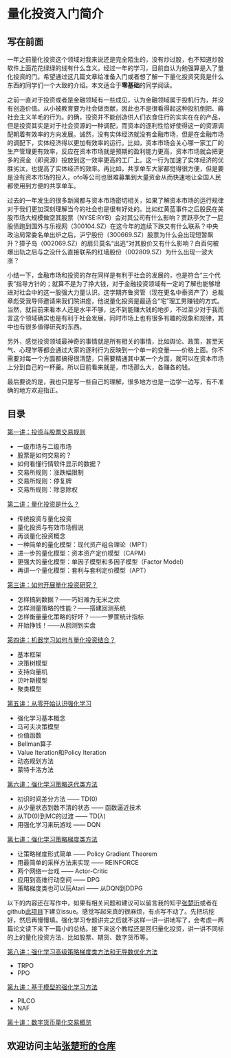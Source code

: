
# 量化投资入门简介

## 写在前面

一年之前量化投资这个领域对我来说还是完全陌生的，没有炒过股，也不知道炒股软件上面花花绿绿的线有什么含义。经过一年的学习，目前自认为勉强算是入了量化投资的门。希望通过这几篇文章给准备入门或者想了解一下量化投资究竟是什么东西的同学们一个大致的介绍。本文适合于**零基础**的同学阅读。

之前一直对于投资或者是金融领域有一些成见，认为金融领域属于投机行为，并没有创造价值。从小被教育要为社会做贡献，因此也不是很看得起这种投机倒把、薅社会主义羊毛的行为。的确，投资并不能创造供人们衣食住行的实实在在的产品，但是投资其实是对于社会资源的一种调配，而资本的逐利性恰好使得这一的资源调配朝着有效率的方向发展。诚然，没有实体经济就没有金融市场，但是在金融市场的调配下，实体经济得以更加有效率的运行。比如，资本市场会关心哪一家工厂的生产管理更有效率，反应在资本市场就是预期的盈利能力更高，资本市场就会把更多的资金（即资源）投放到这一效率更高的工厂上。这一行为加速了实体经济的优胜劣汰，也提高了实体经济的效率。再比如，共享单车大家都觉得很方便，但是要是没有资本市场的投入，ofo等公司也很难募集到大量资金从而快速地让全国人民都使用到方便的共享单车。

过去的一年发生的很多新闻都与资本市场密切相关，如果了解资本市场的运行规律对于我们更加深刻理解当今的社会也是很有好处的。比如红黄蓝事件之后股民在美股市场大规模做空其股票（NYSE:RYB）会对其公司有什么影响？贾跃亭欠了一屁股债跑到国外与乐视网（300104.SZ）在这今年的连续下跌又有什么联系？中央政治局常委名单出炉之后，沪宁股份（300669.SZ）股票为什么会出现短暂飙升？獐子岛（002069.SZ）的扇贝莫名“出逃”对其股价又有什么影响？白百何被爆出轨之后与之没什么直接联系的红墙股份（002809.SZ）为什么出现一波大涨？

小结一下，金融市场和投资的存在同样是有利于社会的发展的，也是符合“三个代表”指导方针的；就算不是为了挣大钱，对于金融投资领域有一定的了解也能够增进对社会中的这一股强大力量认识。这学期齐鲁资管（现在更名中泰资产了）总裁章彪受我导师邀请来我们院讲座，他说量化投资是最适合“宅”理工男赚钱的方式。当然，就目前来看本人还是水平不够，达不到能赚大钱的地步，不过至少对于我而言这个领域确实也是有利于社会发展，同时市场上也有很多有趣的现象和规律，其中也有很多值得研究的东西。

另外，感觉投资领域最神奇的事情就是所有相关的事情，比如舆论、政策，甚至天气、心理学等都会通过大家的逐利行为反映到一个单一的变量——价格上面。你不需要对每一个方面都搞得很清楚，只需要精通其中某一个方面，就可以在资本市场上分到自己的一杯羹。所以目前看来就是，市场那么大，各赚各的钱。

最后要说的是，我也只是写一些自己的理解，很多地方也是一边学一边写，有不准确的地方欢迎指正。

## 目录

[第一讲：投资与股票交易规则](chapter_1.md)

* 一级市场与二级市场
* 股票是如何交易的？
* 如何看懂行情软件显示的数据？
* 交易所规则：涨跌幅限制
* 交易所规则：停复牌
* 交易所规则：除息除权

[第二讲：量化投资是什么？](chapter_2.md)

* 传统投资与量化投资
* 量化投资与有效市场假说
* 再谈量化投资概念
* 一种简单的量化模型：现代资产组合理论（MPT）
* 进一步的量化模型：资本资产定价模型（CAPM）
* 更强大的量化模型：单因子模型和多因子模型（Factor Model）
* 再讲一个量化模型：套利与套利定价模型（APT）

[第三讲：如何开展量化投资研究？](chapter_3.md)

* 怎样搞到数据？——巧妇难为无米之炊
* 怎样测量策略的性能？——搭建回测系统
* 怎样衡量量化策略的好坏？——一箩筐统计指标
* 开始挣钱！——从回测到实盘

[第四讲：机器学习如何与量化投资结合？](chapter_4.md)

* 基本框架
* 决策树模型
* 支持向量机
* 贝叶斯模型
* 聚类模型

[第五讲：从零开始认识强化学习](chapter_5.md)

* 强化学习基本概念
* 马可夫决策模型
* 价值函数
* Bellman算子
* Value Iteration和Policy Iteration
* 动态规划方法
* 蒙特卡洛方法

[第六讲：强化学习策略迭代类方法](chapter_6.md)

* 初识时间差分方法 —— TD(0)
* 从少量状态到数不清的状态 —— 函数逼近技术
* 从TD(0)到MC的过渡 —— TD($\lambda$)
* 用强化学习来玩游戏 —— DQN

[第七讲：强化学习策略梯度类方法](chapter_7.md)

* 让策略梯度形式简单 —— Policy Gradient Theorem
* 用最简单的采样方法来实现 —— REINFORCE
* 两个网络一台戏 —— Actor-Critic
* 应用到高维行动空间 —— DPG
* 策略梯度类也可以玩Atari —— 从DQN到DDPG

以下的内容还在写作中，如果有相关问题和建议可以留言我的知乎[张楚珩](https://www.zhihu.com/people/zhang-chu-heng/activities)或者在github[此项目](https://github.com/zhangchuheng123/iQuant/issues)下建立issue。感觉写起来真的很麻烦，有点写不动了。先把坑挖好，然后再慢慢填。强化学习专题讲完之后就不这样一讲一讲地写了，会考虑一两篇论文读下来下一篇小的总结。接下来这个教程还是回归量化投资，讲一讲不同标的上的量化投资方法，比如股票、期货、数字货币等。

[第八讲：强化学习高级策略梯度类方法和无导数优化方法](chapter_8.md)

* TRPO
* PPO

[第九讲：基于模型的强化学习方法](chapter_9.md)

* PILCO
* NAF

[第十讲：数字货币量化交易概览](chapter_10.md)


## 欢迎访问主站[张楚珩的仓库](http://sealzhang.tk)